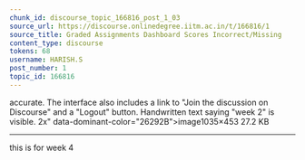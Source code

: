 ```yaml
---
chunk_id: discourse_topic_166816_post_1_03
source_url: https://discourse.onlinedegree.iitm.ac.in/t/166816/1
source_title: Graded Assignments Dashboard Scores Incorrect/Missing
content_type: discourse
tokens: 68
username: HARISH.S
post_number: 1
topic_id: 166816
---
```


 accurate. The interface also includes a link to "Join the discussion on Discourse" and a "Logout" button. Handwritten text saying "week 2" is visible. 2x" data-dominant-color="26292B">image1035×453 27.2 KB

---

this is for week 4
